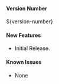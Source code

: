 #### Version Number
${version-number}

#### New Features
- Initial Release.

#### Known Issues
- None
